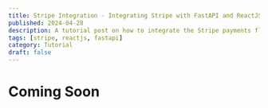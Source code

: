 ```yaml
---
title: Stripe Integration - Integrating Stripe with FastAPI and ReactJS
published: 2024-04-28
description: A tutorial post on how to integrate the Stripe payments flow for FastAPI and ReactJS application.
tags: [stripe, reactjs, fastapi]
category: Tutorial
draft: false
---
```


# Coming Soon
